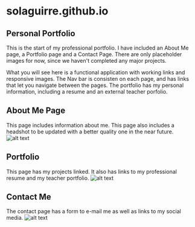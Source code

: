 # solaguirre.github.io
## Personal Portfolio
This is the start of my professional portfolio. I have included an About Me page, a Portfolio page and a Contact Page. There are only placeholder images for now, since we haven't completed any major projects.

What you will see here is a functional application with working links and responsive images. The Nav bar is consisten on each page, and has links that let you navigate between the pages. The portfolio has my personal information, including a resume and an external teacher porfolio. 

## About Me Page
This page includes information about me. This page also includes a headshot to be updated with a better quality one in the near future. 
![alt text](aboutmeSC)

## Portfolio
This page has my projects linked. It also has links to my professional resume and my teacher portfolio.
![alt text](portfolioSC)
## Contact Me
The contact page has a form to e-mail me as well as links to my social media. 
![alt text](/Users/solaguirre/Desktop/ClassRepo/solaguirre.github.io/assets/images/contactSC.png)
